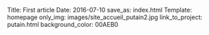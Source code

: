 Title: First article
Date: 2016-07-10
save_as: index.html
Template: homepage
only_img: images/site_accueil_putain2.jpg
link_to_project: putain.html
background_color: 00AEB0
<!-- cette page ne rendra pas de contenu texte, elle sert juste la page d'accueil, donc juste le gif ici. -->
